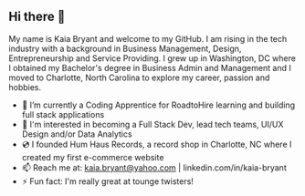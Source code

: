 ## Hi there 👋

My name is Kaia Bryant and welcome to my GitHub. I am rising in the tech industry with a background in Business Management, Design, Entrepreneurship and Service Providing.
I grew up in Washington, DC where I obtained my Bachelor's degree in Business Admin and Management and I moved to Charlotte, North Carolina to explore my career, passion and hobbies.

- 🌱 I’m currently a Coding Apprentice for RoadtoHire learning and building full stack applications
- 🧠 I'm interested in becoming a Full Stack Dev, lead tech teams, UI/UX Design and/or Data Analytics
- 💿 I founded Hum Haus Records, a record shop in Charlotte, NC where I created my first e-commerce website
- 📫 Reach me at: kaia.bryant@yahoo.com | linkedin.com/in/kaia-bryant
- ⚡ Fun fact: I'm really great at tounge twisters!

[<img src="https://upload.wikimedia.org/wikipedia/commons/thumb/c/ca/LinkedIn_logo_initials.png/960px-LinkedIn_logo_initials.png" width="10"/>](https://www.linkedin.com/in/kaia-bryant/)


